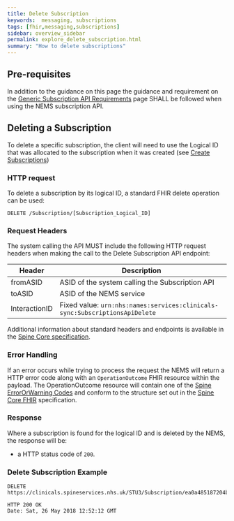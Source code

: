 ```yaml
---
title: Delete Subscription
keywords:  messaging, subscriptions
tags: [fhir,messaging,subscriptions]
sidebar: overview_sidebar
permalink: explore_delete_subscription.html
summary: "How to delete subscriptions"
---
```


## Pre-requisites

In addition to the guidance on this page the guidance and requirement on the [Generic Subscription API Requirements](subscription_general_api_guidance.html) page SHALL be followed when using the NEMS subscription API.


## Deleting a Subscription

To delete a specific subscription, the client will need to use the Logical ID that was allocated to the subscription when it was created (see [Create Subscriptions](explore_create_subscription.html))

### HTTP request

To delete a subscription by its logical ID, a standard FHIR delete operation can be used:

```http
DELETE /Subscription/[Subscription_Logical_ID]
```

### Request Headers

The system calling the API MUST include the following HTTP request headers when making the call to the Delete Subscription API endpoint:

| Header | Description |
| --- | --- |
| fromASID | ASID of the system calling the Subscription API |
| toASID | ASID of the NEMS service |
| InteractionID | Fixed value: `urn:nhs:names:services:clinicals-sync:SubscriptionsApiDelete` |

Additional information about standard headers and endpoints is available in the [Spine Core specification](https://developer.nhs.uk/apis/spine-core/build_directory.html).


### Error Handling

If an error occurs while trying to process the request the NEMS will return a HTTP error code along with an `OperationOutcome` FHIR resource within the payload. The OperationOutcome resource will contain one of the [Spine ErrorOrWarning Codes](https://fhir.nhs.uk/STU3/ValueSet/Spine-ErrorOrWarningCode-1) and conform to the structure set out in the [Spine Core FHIR](https://developer.nhs.uk/apis/spine-core/resources_error_handling.html) specification.


### Response

Where a subscription is found for the logical ID and is deleted by the NEMS, the response will be:
- a HTTP status code of `200`.


### Delete Subscription Example

```http
DELETE https://clinicals.spineservices.nhs.uk/STU3/Subscription/ea0a485187204b49b978bdcf7102388c
```

```http
HTTP 200 OK
Date: Sat, 26 May 2018 12:52:12 GMT
```

